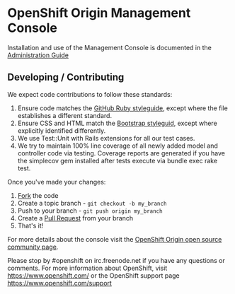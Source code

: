 # OpenShift Origin Management Console
Installation and use of the Management Console is documented in the [Administration Guide](http://openshift.github.io/documentation/oo_administration_guide.html#management-console)

## Developing / Contributing
We expect code contributions to follow these standards:

1. Ensure code matches the [GitHub Ruby styleguide](https://github.com/styleguide/ruby), except where the file establishes a different standard.
2. Ensure CSS and HTML match the [Bootstrap styleguid](http://mdo.github.com/code-guide/), except where explicitly identified differently.
3. We use Test::Unit with Rails extensions for all our test cases.
4. We try to maintain 100% line coverage of all newly added model and
   controller code via testing.  Coverage reports are generated if
   you have the simplecov gem installed after tests execute via 
   bundle exec rake test.

Once you've made your changes:

1. [Fork](http://help.github.com/forking/) the code
2. Create a topic branch - `git checkout -b my_branch`
3. Push to your branch - `git push origin my_branch`
4. Create a [Pull Request](http://help.github.com/pull-requests/) from your branch
5. That's it!

For more details about the console visit the [OpenShift Origin open source
community page](https://www.openshift.com/open-source).

Please stop by #openshift on irc.freenode.net if you have any questions or
comments.  For more information about OpenShift, visit https://www.openshift.com/
or the OpenShift support page https://www.openshift.com/support
